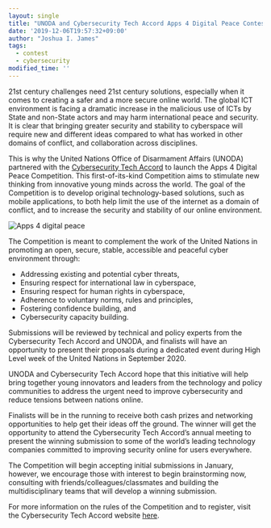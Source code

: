 ```yaml
---
layout: single
title: "UNODA and Cybersecurity Tech Accord Apps 4 Digital Peace Contest"
date: '2019-12-06T19:57:32+09:00'
author: "Joshua I. James"
tags:
  - contest
  - cybersecurity
modified_time: ''
---
```


21st century challenges need 21st century solutions, especially when it comes to creating a safer and a more secure online world. The global ICT environment is facing a dramatic increase in the malicious use of ICTs by State and non-State actors and may harm international peace and security. It is clear that bringing greater security and stability to cyberspace will require new and different ideas compared to what has worked in other domains of conflict, and collaboration across disciplines.

This is why the United Nations Office of Disarmament Affairs (UNODA) partnered with the [Cybersecurity Tech Accord](https://cybertechaccord.org/) to launch the Apps 4 Digital Peace Competition. This first-of-its-kind Competition aims to stimulate new thinking from innovative young minds across the world. The goal of the Competition is to develop original technology-based solutions, such as mobile applications, to both help limit the use of the internet as a domain of conflict, and to increase the security and stability of our online environment.

![Apps 4 digital peace](https://lifs.hallym.ac.kr/img/news/UNODA-A4DP.jpeg)

The Competition is meant to complement the work of the United Nations in promoting an open, secure, stable, accessible and peaceful cyber environment through:

* Addressing existing and potential cyber threats,
* Ensuring respect for international law in cyberspace,
* Ensuring respect for human rights in cyberspace,
* Adherence to voluntary norms, rules and principles,
* Fostering confidence building, and
* Cybersecurity capacity building.

Submissions will be reviewed by technical and policy experts from the Cybersecurity Tech Accord and UNODA, and finalists will have an opportunity to present their proposals during a dedicated event during High Level week of the United Nations in September 2020.

UNODA and Cybersecurity Tech Accord hope that this initiative will help bring together young innovators and leaders from the technology and policy communities to address the urgent need to improve cybersecurity and reduce tensions between nations online.

Finalists will be in the running to receive both cash prizes and networking opportunities to help get their ideas off the ground. The winner will get the opportunity to attend the Cybersecurity Tech Accord’s annual meeting to present the winning submission to some of the world’s leading technology companies committed to improving security online for users everywhere.

The Competition will begin accepting initial submissions in January, however, we encourage those with interest to begin brainstorming now, consulting with friends/colleagues/classmates and building the multidisciplinary teams that will develop a winning submission.

For more information on the rules of the Competition and to register, visit the Cybersecurity Tech Accord website [here](https://cybertechaccord.org/cybersecurity-tech-accord-announces-new-contest-in-partnership-with-the-un-office-of-disarmament-affairs/).